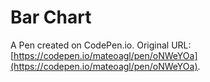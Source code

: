 # Bar Chart

A Pen created on CodePen.io. Original URL: [https://codepen.io/mateoagl/pen/oNWeYOa](https://codepen.io/mateoagl/pen/oNWeYOa).


